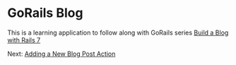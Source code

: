 # GoRails Blog

This is a learning application to follow along with GoRails series 
[Build a Blog with Rails 7](https://gorails.com/series/build-a-blog-with-rails-7)



Next: [Adding a New Blog Post Action](https://gorails.com/episodes/adding-a-new-blog-post-action)

